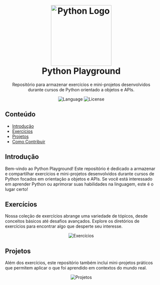 <!-- Título -->
<h1 align="center">
  <img src="https://www.python.org/static/community_logos/python-logo-master-v3-TM.png" alt="Python Logo" width="200">
  <br>
  Python Playground
</h1>

<!-- Descrição -->
<p align="center">Repositório para armazenar exercícios e mini-projetos desenvolvidos durante cursos de Python orientado a objetos e APIs.</p>

<!-- Badges -->
<p align="center">
  <img src="https://img.shields.io/badge/language-Python-blue.svg" alt="Language">
  <img src="https://img.shields.io/github/license/seu-usuario/nome-do-repositorio.svg" alt="License">
</p>

<!-- Conteúdo -->
## Conteúdo

- [Introdução](#introdução)
- [Exercícios](#exercícios)
- [Projetos](#projetos)
- [Como Contribuir](#como-contribuir)

<!-- Introdução -->
## Introdução

Bem-vindo ao Python Playground! Este repositório é dedicado a armazenar e compartilhar exercícios e mini-projetos desenvolvidos durante cursos de Python focados em orientação a objetos e APIs. Se você está interessado em aprender Python ou aprimorar suas habilidades na linguagem, este é o lugar certo!

<!-- Exercícios -->
## Exercícios

Nossa coleção de exercícios abrange uma variedade de tópicos, desde conceitos básicos até desafios avançados. Explore os diretórios de exercícios para encontrar algo que desperte seu interesse.

<p align="center">
  <img src="https://media.giphy.com/media/KAq5w47R9rmTuvWOWa/giphy.gif" alt="Exercícios">
</p>

<!-- Projetos -->
## Projetos

Além dos exercícios, este repositório também inclui mini-projetos práticos que permitem aplicar o que foi aprendido em contextos do mundo real.

<p align="center">
  <img src="https://media.giphy.com/media/3o7btNa0RUYa5E7iiQ/giphy.gif" alt="Projetos">
</p>
